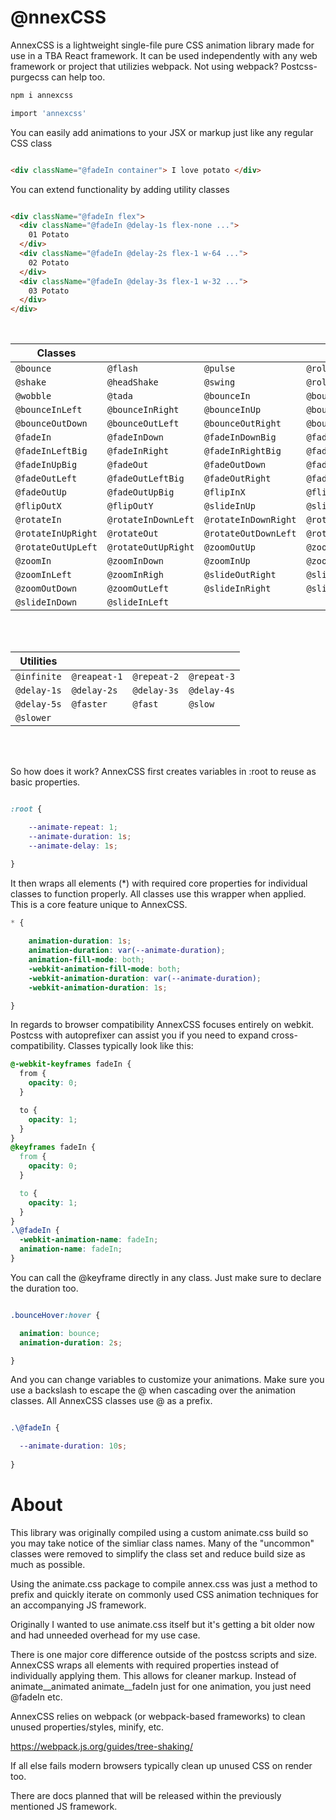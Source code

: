 # @nnexCSS 

AnnexCSS is a lightweight single-file pure CSS animation library made for use in a TBA React framework. It can be used independently with any web framework or project that utilizies webpack. Not using webpack? Postcss-purgecss can help too.

```bash
npm i annexcss
```
```bash
import 'annexcss'
```

You can easily add animations to your JSX or markup just like any regular CSS class  

```HTML

<div className="@fadeIn container"> I love potato </div>

```

You can extend functionality by adding utility classes 


```HTML

<div className="@fadeIn flex">
  <div className="@fadeIn @delay-1s flex-none ...">
    01 Potato
  </div>
  <div className="@fadeIn @delay-2s flex-1 w-64 ...">
    02 Potato
  </div>
  <div className="@fadeIn @delay-3s flex-1 w-32 ...">
    03 Potato
  </div>
</div>

```

<br/>

|      Classes      |                    |                     |                      |
| ----------------- | ------------------ | ------------------- | -------------------- |
| `@bounce`          | `@flash`            | `@pulse`             | `@rollIn`             |
| `@shake`           | `@headShake`        | `@swing`             | `@rollOut`            |
| `@wobble`          | `@tada`             | `@bounceIn`          | `@bounceInDown`       |
| `@bounceInLeft`    | `@bounceInRight`    | `@bounceInUp`        | `@bounceOut`          |
| `@bounceOutDown`   | `@bounceOutLeft`    | `@bounceOutRight`    | `@bounceOutUp`        |
| `@fadeIn`          | `@fadeInDown`       | `@fadeInDownBig`     | `@fadeInLeft`         |
| `@fadeInLeftBig`   | `@fadeInRight`      | `@fadeInRightBig`    | `@fadeInUp`           |
| `@fadeInUpBig`     | `@fadeOut`          | `@fadeOutDown`       | `@fadeOutDownBig`     |
| `@fadeOutLeft`     | `@fadeOutLeftBig`   | `@fadeOutRight`      | `@fadeOutRightBig`    |
| `@fadeOutUp`       | `@fadeOutUpBig`     | `@flipInX`           | `@flipInY`            |
| `@flipOutX`        | `@flipOutY`         | `@slideInUp`         | `@slideOutUp`         |
| `@rotateIn`        | `@rotateInDownLeft` | `@rotateInDownRight` | `@rotateInUpLeft`     |
| `@rotateInUpRight` | `@rotateOut`        | `@rotateOutDownLeft` | `@rotateOutDownRight` |
| `@rotateOutUpLeft` | `@rotateOutUpRight` | `@zoomOutUp`         | `@zoomOut`            |
| `@zoomIn`          | `@zoomInDown`       | `@zoomInUp`          | `@zoomOutRight`       |
| `@zoomInLeft`      | `@zoomInRigh`       | `@slideOutRight`     | `@slideOutLeft`       |  
| `@zoomOutDown`     | `@zoomOutLeft`      | `@slideInRight`      | `@slideOutDown`       |
| `@slideInDown`     | `@slideInLeft`      |  


<br/> 
<br/>


|    Utilities      |                    |                     |                      |
| ----------------- | ------------------ | ------------------- | -------------------- |
| `@infinite`        | `@reapeat-1`        | `@repeat-2`          | `@repeat-3`         |
| `@delay-1s`        | `@delay-2s`         | `@delay-3s`          | `@delay-4s`         |
| `@delay-5s`        | `@faster`           | `@fast`              | `@slow`             |
| `@slower`          |

<br/>

<br/>



So how does it work? AnnexCSS first creates variables in :root to reuse as basic properties. 


```CSS

:root {

    --animate-repeat: 1;
    --animate-duration: 1s;
    --animate-delay: 1s;

}

```

It then wraps all elements (*) with required core properties for individual classes to function properly. All classes use this wrapper when applied. This is a core feature unique to AnnexCSS.

```CSS
* {
  
    animation-duration: 1s;
    animation-duration: var(--animate-duration);
    animation-fill-mode: both;
    -webkit-animation-fill-mode: both;
    -webkit-animation-duration: var(--animate-duration);
    -webkit-animation-duration: 1s;

}
```
 
In regards to browser compatibility AnnexCSS focuses entirely on webkit. Postcss with autoprefixer can assist you if you need to expand cross-compatibility. Classes typically look like this:

```CSS
@-webkit-keyframes fadeIn {
  from {
    opacity: 0;
  }

  to {
    opacity: 1;
  }
}
@keyframes fadeIn {
  from {
    opacity: 0;
  }

  to {
    opacity: 1;
  }
}
.\@fadeIn {
  -webkit-animation-name: fadeIn;
  animation-name: fadeIn;
}

```

You can call the @keyframe directly in any class. Just make sure to declare the duration too.

```CSS

.bounceHover:hover {

  animation: bounce; 
  animation-duration: 2s; 

}

```

And you can change variables to customize your animations. Make sure you use a backslash to escape the @ when cascading over the animation classes. All AnnexCSS classes use @ as a prefix.

```CSS

.\@fadeIn {

  --animate-duration: 10s;
  
}

```

# About

This library was originally compiled using a custom animate.css build so you may take notice of the simliar class names. Many of the "uncommon" classes were removed to simplify the class set and reduce build size as much as possible.

Using the animate.css package to compile annex.css was just a method to prefix and quickly iterate on commonly used CSS animation techniques for an accompanying JS framework. 

Originally I wanted to use animate.css itself but it's getting a bit older now and had unneeded overhead for my use case. 

There is one major core difference outside of the postcss scripts and size. AnnexCSS wraps all elements with required properties instead of individually applying them. This allows for cleaner markup. Instead of animate__animated animate__fadeIn just for one animation, you just need @fadeIn etc. 

AnnexCSS relies on webpack (or webpack-based frameworks) to clean unused properties/styles, minify, etc.

https://webpack.js.org/guides/tree-shaking/

If all else fails modern browsers typically clean up unused CSS on render too.

There are docs planned that will be released within the previously mentioned JS framework.

